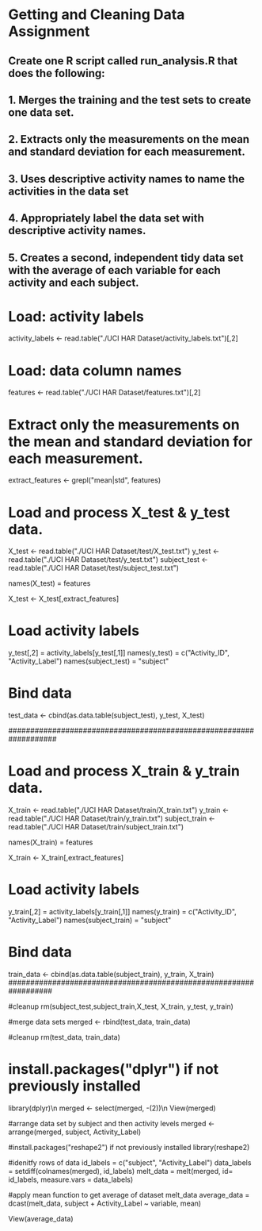 # Getting and Cleaning Data Assignment
## Create one R script called run_analysis.R that does the following:
## 1. Merges the training and the test sets to create one data set.
## 2. Extracts only the measurements on the mean and standard deviation for each measurement.
## 3. Uses descriptive activity names to name the activities in the data set
## 4. Appropriately label the data set with descriptive activity names.
## 5. Creates a second, independent tidy data set with the average of each variable for each activity and each subject.


# Load: activity labels
activity_labels <- read.table("./UCI HAR Dataset/activity_labels.txt")[,2]

# Load: data column names
features <- read.table("./UCI HAR Dataset/features.txt")[,2]

# Extract only the measurements on the mean and standard deviation for each measurement.
extract_features <- grepl("mean|std", features)

# Load and process X_test & y_test data.
X_test <- read.table("./UCI HAR Dataset/test/X_test.txt")
y_test <- read.table("./UCI HAR Dataset/test/y_test.txt")
subject_test <- read.table("./UCI HAR Dataset/test/subject_test.txt")

names(X_test) = features

X_test <- X_test[,extract_features]

# Load activity labels
y_test[,2] = activity_labels[y_test[,1]]
names(y_test) = c("Activity_ID", "Activity_Label")
names(subject_test) = "subject"

# Bind data
test_data <- cbind(as.data.table(subject_test), y_test, X_test)

###################################################################
# Load and process X_train & y_train data.
X_train <- read.table("./UCI HAR Dataset/train/X_train.txt")
y_train <- read.table("./UCI HAR Dataset/train/y_train.txt")
subject_train <- read.table("./UCI HAR Dataset/train/subject_train.txt")

names(X_train) = features

X_train <- X_train[,extract_features]

# Load activity labels
y_train[,2] = activity_labels[y_train[,1]]
names(y_train) = c("Activity_ID", "Activity_Label")
names(subject_train) = "subject"

# Bind data
train_data <- cbind(as.data.table(subject_train), y_train, X_train)
##################################################################

#cleanup
rm(subject_test,subject_train,X_test,
   X_train, y_test, y_train)

#merge data sets
merged <- rbind(test_data, train_data)

#cleanup
rm(test_data, train_data)

# install.packages("dplyr") if not previously installed
library(dplyr)\n
merged <- select(merged, -(2))\n
View(merged)

#arrange data set by subject and then activity levels
merged <- arrange(merged, subject, Activity_Label)

#install.packages("reshape2") if not previously installed
library(reshape2)

#idenitfy rows of data
id_labels = c("subject", "Activity_Label")
data_labels =  setdiff(colnames(merged), id_labels)
melt_data = melt(merged, id= id_labels, measure.vars = data_labels)

#apply mean function to get average of dataset melt_data 
average_data = dcast(melt_data, subject + Activity_Label ~ variable, mean)

View(average_data)



